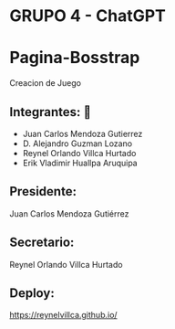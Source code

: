 
# GRUPO 4 - ChatGPT

# Pagina-Bosstrap
Creacion de Juego

## Integrantes: 🚀

* Juan Carlos Mendoza Gutierrez
* D. Alejandro Guzman Lozano
* Reynel Orlando Villca Hurtado
* Erik Vladimir Huallpa Aruquipa 

## Presidente: 
Juan Carlos Mendoza Gutiérrez
## Secretario: 
Reynel Orlando Villca Hurtado

## Deploy: 
https://reynelvillca.github.io/
